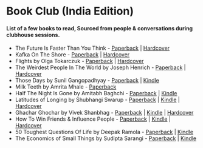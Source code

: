 # Book Club (India Edition)

#### List of a few books to read, Sourced from people & conversations during clubhouse sessions.

* The Future Is Faster Than You Think - [Paperback](https://amzn.to/3y99vUA) | [Hardcover](https://amzn.to/3y682hG) 
* Kafka On The Shore - [Paperback](https://amzn.to/3CrHFFy) | [Hardcover](https://amzn.to/3RvLUnZ)
* Flights by Olga Tokarczuk - [Paperback](https://amzn.to/3CqmZxv) | [Hardcover](https://amzn.to/3y4WlrF)
* The Weirdest People In The World by Joseph Henrich - [Paperback](https://amzn.to/3EbUcyi) | [Hardcover](https://amzn.to/3dZBzmp)
* Those Days  by Sunil Gangopadhyay - [Paperback](https://amzn.to/3fBLQFS) | [Kindle](https://amzn.to/3fyRHf1)
* Milk Teeth by Amrita Mhale - [Paperback](https://amzn.to/3y85GPe) 
* Half The Night Is Gone by Amitabh Baghchi - [Paperback](https://amzn.to/3e73LUi) | [Kindle](https://amzn.to/3Ebbw6g)
* Latitudes of Longing by Shubhangi Swarup - [Paperback](https://amzn.to/3rpzEdP) | [Kindle](https://amzn.to/3USLDhE) | [Hardcover](https://amzn.to/3BUTfaA)
* Ghachar Ghochar by Vivek Shanbhag - [Paperback](https://amzn.to/3rn8fZZ) | [Kindle](https://amzn.to/3M777DC) | [Hardcover](https://amzn.to/3M1aLi3)
* How To Win Friends & Influence People - [Paperback](https://amzn.to/3BUTKS0) | [Kindle](https://amzn.to/3SSuTFE) | [Hardcover](https://amzn.to/3RDf4Sc)
* 50 Toughest Questions Of Life by Deepak Ramola - [Paperback](https://amzn.to/3CnE2Ap) | [Kindle](https://amzn.to/3fBeWFo)
* The Economics of Small Things by Sudipta Sarangi - [Paperback](https://amzn.to/3SLIKxi) | [Kindle](https://amzn.to/3fAFRRM)